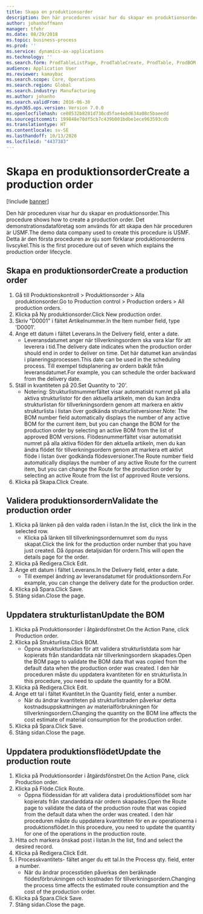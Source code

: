 ```yaml
---
title: Skapa en produktionsorder
description: Den här proceduren visar hur du skapar en produktionsorder.
author: johanhoffmann
manager: tfehr
ms.date: 08/29/2018
ms.topic: business-process
ms.prod: ''
ms.service: dynamics-ax-applications
ms.technology: ''
ms.search.form: ProdTableListPage, ProdTableCreate, ProdTable, ProdBOM, ProdRoute, ProdJournalCreate
audience: Application User
ms.reviewer: kamaybac
ms.search.scope: Core, Operations
ms.search.region: Global
ms.search.industry: Manufacturing
ms.author: johanho
ms.search.validFrom: 2016-06-30
ms.dyn365.ops.version: Version 7.0.0
ms.openlocfilehash: ce08532b8281d730cd5fae4ebd634a08c5baeedd
ms.sourcegitcommit: 199848e78df5cb7c439b001bdbe1ece963593cdb
ms.translationtype: HT
ms.contentlocale: sv-SE
ms.lasthandoff: 10/13/2020
ms.locfileid: "4437383"
---
```

# <a name="create-a-production-order"></a><span data-ttu-id="800f0-103">Skapa en produktionsorder</span><span class="sxs-lookup"><span data-stu-id="800f0-103">Create a production order</span></span>

[!include [banner](../../includes/banner.md)]

<span data-ttu-id="800f0-104">Den här proceduren visar hur du skapar en produktionsorder.</span><span class="sxs-lookup"><span data-stu-id="800f0-104">This procedure shows how to create a production order.</span></span> <span data-ttu-id="800f0-105">Det demonstrationsdataföretag som används för att skapa den här proceduren är USMF.</span><span class="sxs-lookup"><span data-stu-id="800f0-105">The demo data company used to create this procedure is USMF.</span></span> <span data-ttu-id="800f0-106">Detta är den första proceduren av sju som förklarar produktionsorderns livscykel.</span><span class="sxs-lookup"><span data-stu-id="800f0-106">This is the first procedure out of seven which explains the production order lifecycle.</span></span>


## <a name="create-a-production-order"></a><span data-ttu-id="800f0-107">Skapa en produktionsorder</span><span class="sxs-lookup"><span data-stu-id="800f0-107">Create a production order</span></span>
1. <span data-ttu-id="800f0-108">Gå till Produktionskontroll > Produktionsorder > Alla produktionsorder.</span><span class="sxs-lookup"><span data-stu-id="800f0-108">Go to Production control > Production orders > All production orders.</span></span>
2. <span data-ttu-id="800f0-109">Klicka på Ny produktionsorder.</span><span class="sxs-lookup"><span data-stu-id="800f0-109">Click New production order.</span></span>
3. <span data-ttu-id="800f0-110">Skriv "D0001" i fältet Artikelnummer.</span><span class="sxs-lookup"><span data-stu-id="800f0-110">In the Item number field, type 'D0001'.</span></span>
4. <span data-ttu-id="800f0-111">Ange ett datum i fältet Leverans.</span><span class="sxs-lookup"><span data-stu-id="800f0-111">In the Delivery field, enter a date.</span></span>
    * <span data-ttu-id="800f0-112">Leveransdatumet anger när tillverkningsordern ska vara klar för att leverera i tid.</span><span class="sxs-lookup"><span data-stu-id="800f0-112">The delivery date indicates when the production order should end in order to deliver on time.</span></span> <span data-ttu-id="800f0-113">Det här datumet kan användas i planeringsprocessen.</span><span class="sxs-lookup"><span data-stu-id="800f0-113">This date can be used in the scheduling process.</span></span> <span data-ttu-id="800f0-114">Till exempel tidsplanering av ordern bakåt från leveransdatumet.</span><span class="sxs-lookup"><span data-stu-id="800f0-114">For example, you can schedule the order backward from the delivery date.</span></span>  
5. <span data-ttu-id="800f0-115">Ställ in kvantiteten på 20.</span><span class="sxs-lookup"><span data-stu-id="800f0-115">Set Quantity to '20'.</span></span>
    * <span data-ttu-id="800f0-116">Notering: Strukturlistnummerfältet visar automatiskt numret på alla aktiva strukturlistor för den aktuella artikeln, men du kan ändra strukturlistan för tillverkningsordern genom att markera en aktiv strukturlista i listan över godkända strukturlistversioner.</span><span class="sxs-lookup"><span data-stu-id="800f0-116">Note: The BOM number field automatically displays the number of any active BOM for the current item, but you can change the BOM for the production order by selecting an active BOM from the list of approved BOM versions.</span></span>    <span data-ttu-id="800f0-117">Flödesnummerfältet visar automatiskt numret på alla aktiva flöden för den aktuella artikeln, men du kan ändra flödet för tillverkningsordern genom att markera ett aktivt flöde i listan över godkända flödesversioner.</span><span class="sxs-lookup"><span data-stu-id="800f0-117">The Route number field automatically displays the number of any active Route for the current item, but you can change the Route for the production order by selecting an active Route from the list of approved Route versions.</span></span>  
6. <span data-ttu-id="800f0-118">Klicka på Skapa.</span><span class="sxs-lookup"><span data-stu-id="800f0-118">Click Create.</span></span>

## <a name="validate-the-production-order"></a><span data-ttu-id="800f0-119">Validera produktionsordern</span><span class="sxs-lookup"><span data-stu-id="800f0-119">Validate the production order</span></span>
1. <span data-ttu-id="800f0-120">Klicka på länken på den valda raden i listan.</span><span class="sxs-lookup"><span data-stu-id="800f0-120">In the list, click the link in the selected row.</span></span>
    * <span data-ttu-id="800f0-121">Klicka på länken till tillverkningsordernumret som du nyss skapat.</span><span class="sxs-lookup"><span data-stu-id="800f0-121">Click the link for the production order number that you have just created.</span></span> <span data-ttu-id="800f0-122">Då öppnas detaljsidan för ordern.</span><span class="sxs-lookup"><span data-stu-id="800f0-122">This will open the details page for the order.</span></span>  
2. <span data-ttu-id="800f0-123">Klicka på Redigera.</span><span class="sxs-lookup"><span data-stu-id="800f0-123">Click Edit.</span></span>
3. <span data-ttu-id="800f0-124">Ange ett datum i fältet Leverans.</span><span class="sxs-lookup"><span data-stu-id="800f0-124">In the Delivery field, enter a date.</span></span>
    * <span data-ttu-id="800f0-125">Till exempel ändring av leveransdatumet för produktionsordern.</span><span class="sxs-lookup"><span data-stu-id="800f0-125">For example, you can change the delivery date for the production order.</span></span>  
4. <span data-ttu-id="800f0-126">Klicka på Spara.</span><span class="sxs-lookup"><span data-stu-id="800f0-126">Click Save.</span></span>
5. <span data-ttu-id="800f0-127">Stäng sidan.</span><span class="sxs-lookup"><span data-stu-id="800f0-127">Close the page.</span></span>

## <a name="update-the-bom"></a><span data-ttu-id="800f0-128">Uppdatera strukturlistan</span><span class="sxs-lookup"><span data-stu-id="800f0-128">Update the BOM</span></span>
1. <span data-ttu-id="800f0-129">Klicka på Produktionsorder i åtgärdsfönstret.</span><span class="sxs-lookup"><span data-stu-id="800f0-129">On the Action Pane, click Production order.</span></span>
2. <span data-ttu-id="800f0-130">Klicka på Strukturlista.</span><span class="sxs-lookup"><span data-stu-id="800f0-130">Click BOM.</span></span>
    * <span data-ttu-id="800f0-131">Öppna strukturlistsidan för att validera strukturlistdata som har kopierats från standarddata när tillverkningsordern skapades.</span><span class="sxs-lookup"><span data-stu-id="800f0-131">Open the BOM page to validate the BOM data that was copied from the default data when the production order was created.</span></span> <span data-ttu-id="800f0-132">I den här proceduren måste du uppdatera kvantiteten för en strukturlista.</span><span class="sxs-lookup"><span data-stu-id="800f0-132">In this procedure, you need to update the quantity for a BOM.</span></span>  
3. <span data-ttu-id="800f0-133">Klicka på Redigera.</span><span class="sxs-lookup"><span data-stu-id="800f0-133">Click Edit.</span></span>
4. <span data-ttu-id="800f0-134">Ange ett tal i fältet Kvantitet.</span><span class="sxs-lookup"><span data-stu-id="800f0-134">In the Quantity field, enter a number.</span></span>
    * <span data-ttu-id="800f0-135">När du ändrar kvantiteten på strukturlistraden påverkar detta kostnadsuppskattningen av materialförbrukningen för tillverkningsordern.</span><span class="sxs-lookup"><span data-stu-id="800f0-135">Changing the quantity on the BOM line affects the cost estimate of material consumption for the production order.</span></span>  
5. <span data-ttu-id="800f0-136">Klicka på Spara.</span><span class="sxs-lookup"><span data-stu-id="800f0-136">Click Save.</span></span>
6. <span data-ttu-id="800f0-137">Stäng sidan.</span><span class="sxs-lookup"><span data-stu-id="800f0-137">Close the page.</span></span>

## <a name="update-the-production-route"></a><span data-ttu-id="800f0-138">Uppdatera produktionsflödet</span><span class="sxs-lookup"><span data-stu-id="800f0-138">Update the production route</span></span>
1. <span data-ttu-id="800f0-139">Klicka på Produktionsorder i åtgärdsfönstret.</span><span class="sxs-lookup"><span data-stu-id="800f0-139">On the Action Pane, click Production order.</span></span>
2. <span data-ttu-id="800f0-140">Klicka på Flöde.</span><span class="sxs-lookup"><span data-stu-id="800f0-140">Click Route.</span></span>
    * <span data-ttu-id="800f0-141">Öppna flödessidan för att validera data i produktionsflödet som har kopierats från standarddata när ordern skapades.</span><span class="sxs-lookup"><span data-stu-id="800f0-141">Open the Route page to validate the data of the production route that was copied from the default data when the order was created.</span></span> <span data-ttu-id="800f0-142">I den här proceduren måste du uppdatera kvantiteten för en av operationerna i produktionsflödet.</span><span class="sxs-lookup"><span data-stu-id="800f0-142">In this procedure, you need to update the quantity for one of the operations in the production route.</span></span>  
3. <span data-ttu-id="800f0-143">Hitta och markera önskad post i listan.</span><span class="sxs-lookup"><span data-stu-id="800f0-143">In the list, find and select the desired record.</span></span>
4. <span data-ttu-id="800f0-144">Klicka på Redigera.</span><span class="sxs-lookup"><span data-stu-id="800f0-144">Click Edit.</span></span>
5. <span data-ttu-id="800f0-145">I Processkvantitets- fältet anger du ett tal.</span><span class="sxs-lookup"><span data-stu-id="800f0-145">In the Process qty. field, enter a number.</span></span>
    * <span data-ttu-id="800f0-146">När du ändrar processtiden påverkas den beräknade flödesförbrukningen och kostnaden för tillverkningsordern.</span><span class="sxs-lookup"><span data-stu-id="800f0-146">Changing the process time affects the estimated route consumption and the cost of the production order.</span></span>  
6. <span data-ttu-id="800f0-147">Klicka på Spara.</span><span class="sxs-lookup"><span data-stu-id="800f0-147">Click Save.</span></span>
7. <span data-ttu-id="800f0-148">Stäng sidan.</span><span class="sxs-lookup"><span data-stu-id="800f0-148">Close the page.</span></span>

